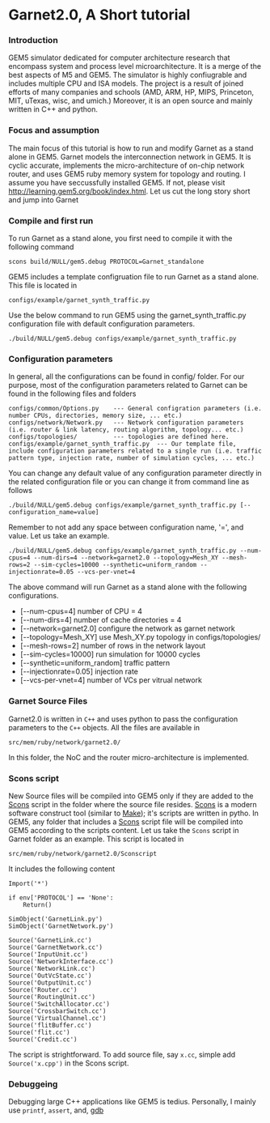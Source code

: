 # Garnet2.0, A Short tutorial
### Introduction
GEM5 simulator dedicated for  computer architecture research that encompass system and process level microarchitecture. It is a merge of the best aspects of  M5 and GEM5. The simulator is highly confiugrable and includes multiple CPU and ISA models. The project is a result of joined efforts of many companies and schools (AMD, ARM, HP, MIPS, Princeton, MIT, uTexas, wisc, and umich.) Moreover, it is an open source and mainly written in C++ and python.
### Focus and assumption
The main focus of this tutorial is how to run and modify Garnet as a stand alone in GEM5. Garnet models the interconnection network in GEM5. It is cyclic accurate, implements the micro-architecture of on-chip network router, and uses GEM5 ruby memory system for topology and routing. I assume you have seccussfully installed GEM5. If not, please visit http://learning.gem5.org/book/index.html. Let us cut the long story short and jump into Garnet
### Compile and first run 
To run Garnet as a stand alone, you first need to compile it with the following command 
```
scons build/NULL/gem5.debug PROTOCOL=Garnet_standalone    
```
GEM5 includes a template configruation file to run Garnet as a stand alone. This file is located in
```
configs/example/garnet_synth_traffic.py
```
Use the below command to run GEM5 using the garnet_synth_traffic.py configuration file with default configuration parameters. 
```
./build/NULL/gem5.debug configs/example/garnet_synth_traffic.py 
```

### Configuration parameters
In general, all the configurations can be found in config/ folder. For our purpose, most of the configuration parameters related to Garnet can be found in the following files and folders 
```
configs/common/Options.py    --- General configration parameters (i.e. number CPUs, directories, memory size, ... etc.)  
configs/network/Network.py   --- Network configuration parameters (i.e. router & link latency, routing algorithm, topology... etc.) 
configs/topologies/          --- topologies are defined here. 
configs/example/garnet_synth_traffic.py  --- Our template file, include configuration parameters related to a single run (i.e. traffic pattern type, injection rate, number of simulation cycles, ... etc.)
```
You can change any default value of any configuration parameter directly in the related configuration file or you can change it from command line as follows
```
./build/NULL/gem5.debug configs/example/garnet_synth_traffic.py [--configuration_name=value]
```
Remember to not add any space between configuration name, '=', and value. Let us take an example. 
```
./build/NULL/gem5.debug configs/example/garnet_synth_traffic.py --num-cpus=4 --num-dirs=4 --network=garnet2.0 --topology=Mesh_XY --mesh-rows=2 --sim-cycles=10000 --synthetic=uniform_random --injectionrate=0.05 --vcs-per-vnet=4
```
The above command will run Garnet as a stand alone with the following configurations. 
* [--num-cpus=4] number of CPU = 4 
* [--num-dirs=4] number of cache directories = 4
* [--network=garnet2.0] configure the network as garnet network
* [--topology=Mesh_XY] use Mesh_XY.py topology in configs/topologies/ 
* [--mesh-rows=2] number of rows in the network layout
* [--sim-cycles=10000] run simulation for 10000 cycles
* [--synthetic=uniform_random] traffic pattern 
* [--injectionrate=0.05] injection rate
* [--vcs-per-vnet=4] number of VCs per vitrual network

### Garnet Source Files
Garnet2.0 is written in `C++` and uses python to pass the configuration parameters to the `C++` objects. All the files are available in  
```
src/mem/ruby/network/garnet2.0/
```
In this folder, the NoC and the router micro-architecture is implemented. 

### Scons script
New Source files will be compiled into GEM5 only if they are added to the [Scons](http://www.scons.org) script in the folder where the source file resides. [Scons](http://www.scons.org) is a modern software construct tool (similar to [Make](https://en.wikipedia.org/wiki/Make_(software))); it's scripts are written in pytho. In GEM5, any folder that includes a [Scons](http://www.scons.org) script file will be compiled into GEM5 according to the scripts content. Let us take the `Scons` script in  Garnet folder as an example. This script is located in
```
src/mem/ruby/network/garnet2.0/Sconscript
```
It includes the following content
```
Import('*')

if env['PROTOCOL'] == 'None':
    Return()

SimObject('GarnetLink.py')
SimObject('GarnetNetwork.py')

Source('GarnetLink.cc')
Source('GarnetNetwork.cc')
Source('InputUnit.cc')
Source('NetworkInterface.cc')
Source('NetworkLink.cc')
Source('OutVcState.cc')
Source('OutputUnit.cc')
Source('Router.cc')
Source('RoutingUnit.cc')
Source('SwitchAllocator.cc')
Source('CrossbarSwitch.cc')
Source('VirtualChannel.cc')
Source('flitBuffer.cc')
Source('flit.cc')
Source('Credit.cc')
```
The script is strightforward. To add source file, say `x.cc`, simple add `Source('x.cpp')` in the Scons script. 

### Debuggeing 
Debugging large C++ applications like GEM5 is tedius. Personally, I mainly use `printf`, `assert`, and, [gdb](https://www.gnu.org/software/gdb/)









